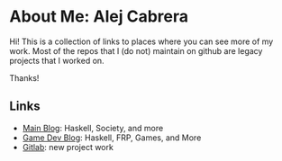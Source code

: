 # About Me: Alej Cabrera

Hi! This is a collection of links to places where you can see more of
my work. Most of the repos that I (do not) maintain on github are
legacy projects that I worked on.

Thanks!

## Links

* [Main Blog](https://blog.cppcabrera.com/): Haskell, Society, and more
* [Game Dev Blog](https://applicative-games.cppcabrera.com/): Haskell, FRP, Games, and More
* [Gitlab](https://gitlab.com/u/cpp.cabrera): new project work
